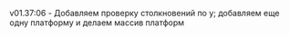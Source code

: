 v01.37:06 - Добавляем проверку столкновений по y; добавляем еще одну платформу и делаем массив платформ
